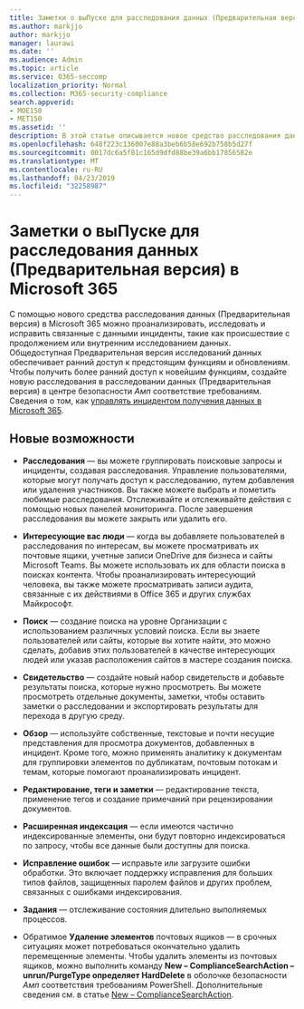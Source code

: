 ```yaml
---
title: Заметки о выПуске для расследования данных (Предварительная версия) в Microsoft 365
ms.author: markjjo
author: markjjo
manager: laurawi
ms.date: ''
ms.audience: Admin
ms.topic: article
ms.service: O365-seccomp
localization_priority: Normal
ms.collection: M365-security-compliance
search.appverid:
- MOE150
- MET150
ms.assetid: ''
description: В этой статье описывается новое средство расследования данных (Preview) в Microsoft 365.
ms.openlocfilehash: 648f223c136007e88a3beb6b58e692b758b5d27f
ms.sourcegitcommit: 0017dc6a5f81c165d9dfd88be39a6bb17856582e
ms.translationtype: MT
ms.contentlocale: ru-RU
ms.lasthandoff: 04/23/2019
ms.locfileid: "32258987"
---
```

# <a name="release-notes-for-data-investigations-preview-in-microsoft-365"></a>Заметки о выПуске для расследования данных (Предварительная версия) в Microsoft 365

С помощью нового средства расследования данных (Предварительная версия) в Microsoft 365 можно проанализировать, исследовать и исправить связанные с данными инциденты, такие как происшествие с продолжением или внутренним исследованием данных. Общедоступная Предварительная версия исследований данных обеспечивает ранний доступ к предстоящим функциям и обновлениям. Чтобы получить более ранний доступ к новейшим функциям, создайте новую расследования в расследовании данных (Предварительная версия) в центре безопасности _Амп_ соответствие требованиям. Сведения о том, как [управлять инцидентом получения данных в Microsoft 365](manage-data-spillage-incidents.md).

## <a name="whats-new"></a>Новые возможности 

- **Расследования** — вы можете группировать поисковые запросы и инциденты, создавая расследования. Управление пользователями, которые могут получать доступ к расследованию, путем добавления или удаления участников.  Вы также можете выбрать и пометить любимые расследования. Отслеживайте и отслеживайте действия с помощью новых панелей мониторинга. После завершения расследования вы можете закрыть или удалить его.

- **Интересующие вас люди** — когда вы добавляете пользователей в расследования по интересам, вы можете просматривать их почтовые ящики, учетные записи OneDrive для бизнеса и сайты Microsoft Teams. Вы можете использовать их для области поиска в поисках контента. Чтобы проанализировать интересующий человека, вы также можете просматривать записи аудита, связанные с их действиями в Office 365 и других службах Майкрософт.

- **Поиск** — создание поиска на уровне Организации с использованием различных условий поиска. Если вы знаете пользователей или сайты, которые вы хотите найти, это можно сделать, добавив этих пользователей в качестве интересующих людей или указав расположения сайтов в мастере создания поиска. 

- **Свидетельство** — создайте новый набор свидетельств и добавьте результаты поиска, которые нужно просмотреть. Вы можете просмотреть отдельные документы, заметки, чтобы оставить заметки о расследовании и экспортировать результаты для перехода в другую среду. 

- **Обзор** — используйте собственные, текстовые и почти несущие представления для просмотра документов, добавленных в инцидент. Кроме того, можно применять аналитику к документам для группировки элементов по дубликатам, почтовым потокам и темам, которые помогают проанализировать инцидент. 

- **Редактирование, теги и заметки** — редактирование текста, применение тегов и создание примечаний при рецензировании документов.
  
- **Расширенная индексация** — если имеются частично индексированные элементы, они будут повторно индексироваться по запросу, чтобы все данные были доступны для поиска.

- **Исправление ошибок** — исправьте или загрузите ошибки обработки. Это включает поддержку исправления для больших типов файлов, защищенных паролем файлов и других проблем, связанных с ошибками индексирования. 

- **Задания** — отслеживание состояния длительно выполняемых процессов.

- Обратимое **Удаление элементов** почтовых ящиков — в срочных ситуациях может потребоваться окончательно удалить перемещенные элементы. Чтобы удалить элементы из почтовых ящиков, можно выполнить команду **New – ComplianceSearchAction – unrun/PurgeType определяет HardDelete** в оболочке безопасности _Амп_ соответствия требованиям PowerShell. Дополнительные сведения см. в статье [New – ComplianceSearchAction](https://docs.microsoft.com/powershell/module/exchange/policy-and-compliance-content-search/new-compliancesearchaction).
